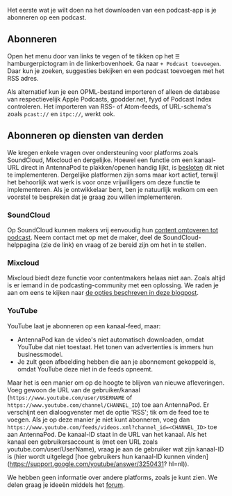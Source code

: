 Het eerste wat je wilt doen na het downloaden van een podcast-app is je abonneren
op een podcast.

## Abonneren

Open het menu door van links te vegen of te tikken op het `☰` hamburgerpictogram
in de linkerbovenhoek. Ga naar `+ Podcast toevoegen`. Daar kun je zoeken,
suggesties bekijken en een podcast toevoegen met het RSS adres.

Als alternatief kun je een OPML-bestand importeren of alleen de database van
respectievelijk Apple Podcasts, gpodder.net, fyyd of Podcast Index controleren.
Het importeren van RSS- of Atom-feeds, of URL-schema's zoals `pcast://` en
`itpc://`, werkt ook.

## Abonneren op diensten van derden

We kregen enkele vragen over ondersteuning voor platforms zoals SoundCloud,
Mixcloud en dergelijke. Hoewel een functie om een kanaal-URL direct in
AntennaPod te plakken/openen handig lijkt, is
[besloten](https://github.com/AntennaPod/AntennaPod/issues/1297) dit niet te
implementeren. Dergelijke platformen zijn soms maar kort actief, terwijl het
behoorlijk wat werk is voor onze vrijwilligers om deze functie te implementeren.
Als je ontwikkelaar bent, ben je natuurlijk welkom om een voorstel te bespreken
dat je graag zou willen implementeren.

### SoundCloud

Op SoundCloud kunnen makers vrij eenvoudig hun [content omtoveren tot
podcast](https://help.soundcloud.com/hc/en-us/articles/115003451347-Adding-tracks-to-your-RSS-feed).
Neem contact met op met de maker, deel de SoundCloud-helppagina (zie de link) en
vraag of ze bereid zijn om het in te stellen.

### Mixcloud

Mixcloud biedt deze functie voor contentmakers helaas niet aan. Zoals altijd is
er iemand in de podcasting-community met een oplossing. We raden je aan om eens
te kijken naar [de opties beschreven in deze
blogpost](https://www.openparenthesis.org/2015/01/05/mixcloud-to-rss-with-enclosures).

### YouTube

YouTube laat je abonneren op een kanaal-feed, maar:

- AntennaPod kan de video's niet automatisch downloaden, omdat YouTube dat niet
toestaat. Het tonen van advertenties is immers hun businessmodel.
- Je zult geen afbeelding hebben die aan je abonnement gekoppeld is, omdat
YouTube deze niet in de feeds opneemt.

Maar het is een manier om op de hoogte te blijven van nieuwe afleveringen. Voeg
gewoon de URL van de gebruiker/kanaal (`https://www.youtube.com/user/USERNAME`
of `https://www.youtube.com/channel/CHANNEL_ID`) toe aan AntennaPod. Er
verschijnt een dialoogvenster met de optie 'RSS'; tik om de feed toe te voegen.
Als je op deze manier je niet kunt abonneren, voeg dan
`https://www.youtube.com/feeds/videos.xml?channel_id=<CHANNEL_ID>` toe aan
AntennaPod. De kanaal-ID staat in de URL van het kanaal. Als het kanaal een
gebruikersaccount is (met een URL zoals youtube.com/user/UserName), vraag je aan
de gebruiker wat zijn kanaal-ID is (hier wordt uitgelegd [hoe gebruikers hun
kanaal-ID kunnen vinden](https://support.google.com/youtube/answer/3250431?
hl=nl)).

We hebben geen informatie over andere platforms, zoals je kunt zien. We delen
graag je ideeën middels het [forum](https://forum.antennapod.org/).
